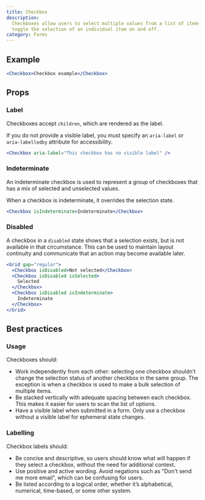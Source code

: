 ```yaml
---
title: Checkbox
description:
  Checkboxes allow users to select multiple values from a list of items, or
  toggle the selection of an individual item on and off.
category: Forms
---
```


## Example

```jsx {% live=true %}
<Checkbox>Checkbox example</Checkbox>
```

## Props

### Label

Checkboxes accept `children`, which are rendered as the label.

If you do not provide a visible label, you must specify an `aria-label` or
`aria-labelledby` attribute for accessibility.

```jsx
<Checkbox aria-label="This checkbox has no visible label" />
```

### Indeterminate

An indeterminate checkbox is used to represent a group of checkboxes that has a
mix of selected and unselected values.

When a checkbox is indeterminate, it overrides the selection state.

```jsx {% live=true %}
<Checkbox isIndeterminate>Indeterminate</Checkbox>
```

### Disabled

A checkbox in a `disabled` state shows that a selection exists, but is not
available in that circumstance. This can be used to maintain layout continuity
and communicate that an action may become available later.

```jsx {% live=true %}
<Grid gap="regular">
  <Checkbox isDisabled>Not selected</Checkbox>
  <Checkbox isDisabled isSelected>
    Selected
  </Checkbox>
  <Checkbox isDisabled isIndeterminate>
    Indeterminate
  </Checkbox>
</Grid>
```

## Best practices

### Usage

Checkboxes should:

- Work independently from each other: selecting one checkbox shouldn’t change
  the selection status of another checkbox in the same group. The exception is
  when a checkbox is used to make a bulk selection of multiple items.
- Be stacked vertically with adequate spacing between each checkbox. This makes
  it easier for users to scan the list of options.
- Have a visible label when submitted in a form. Only use a checkbox without a
  visible label for ephemeral state changes.

### Labelling

Checkbox labels should:

- Be concise and descriptive, so users should know what will happen if they
  select a checkbox, without the need for additional context.
- Use positive and active wording. Avoid negations such as "Don't send me more
  email", which can be confusing for users.
- Be listed according to a logical order, whether it’s alphabetical, numerical,
  time-based, or some other system.
